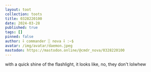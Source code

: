 ```yaml
---
layout: toot
collection: toots
title: 0328220100
date: 2024-03-28
published: true
tags: []
pinned: false
author: ⸸ commander ░ nova ⸸ :~$
avatar: /img/avatar/daemon.jpeg
mastodon: https://mastodon.online/@cmdr_nova/0328220100
---
```


with a quick shine of the flashlight, it looks like, no, they don't lolwhew
